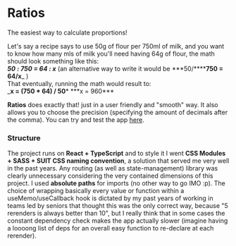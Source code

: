 # Ratios

The easiest way to calculate proportions!

Let's say a recipe says to use 50g of flour per 750ml of milk, and you want to know how many mls of milk you'll need having 64g of flour, the math should look something like this:  
**_50_** **_: 750 = 64 : x_** (an alternative way to write it would be **\*50/\*\*\*\***750 = 64/x**_ )  
That eventually, running the math would result to:  
_**x = (750 \* 64) / 50**\* \***x = 960\*\*\*

**Ratios** does exactly that! just in a user friendly and "smooth" way. It also allows you to choose the precision (specifying the amount of decimals after the comma).
You can try and test the app [here](https://ratios.netlify.app/).

### Structure

The project runs on **React + TypeScript** and to style it I went **CSS Modules + SASS + SUIT CSS naming convention**, a solution that served me very well in the past years.
Any routing (as well as state-management) library was clearly unnecessary considering the very contained dimensions of this project.
I used **absolute paths** for imports (no other way to go IMO :p).
The choice of wrapping basically every value or function within a useMemo/useCallback hook is dictated by my past years of working in teams led by seniors that thought this was the only correct way, because "5 rerenders is always better than 10", but I really think that in some cases the constant dependency check makes the app actually slower (imagine having a loooong list of deps for an overall easy function to re-declare at each rerender).
